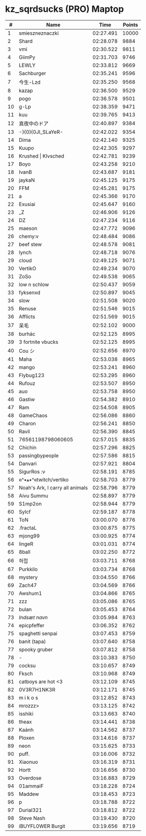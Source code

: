 # kz_sqrdsucks (PRO) Maptop

|  # | Name | Time | Points |
|-------------- | -------------- | -------------- | -------------- | 
| 1 | smieszneznaczki | 02:27.491 | 10000 | 
| 2 | Shard | 02:28.078 | 9884 | 
| 3 | vmi | 02:30.522 | 9811 | 
| 4 | GiimPy | 02:31.703 | 9746 | 
| 5 | LEWLY | 02:33.812 | 9669 | 
| 6 | Sachburger | 02:35.241 | 9596 | 
| 7 | 今生-Lzd | 02:35.250 | 9568 | 
| 8 | kazap | 02:36.500 | 9529 | 
| 9 | pogo | 02:36.578 | 9501 | 
| 10 | g-Lp | 02:38.359 | 9471 | 
| 11 | kuu | 02:39.765 | 9413 | 
| 12 | 真夜中のドア | 02:40.897 | 9384 | 
| 13 | -}{0}{0JI_SLaYeR- | 02:42.022 | 9354 | 
| 14 | Dima | 02:42.140 | 9325 | 
| 15 | Kuupo | 02:42.305 | 9297 | 
| 16 | Krushed \| Klvsched | 02:42.781 | 9239 | 
| 17 | Boyo | 02:43.258 | 9210 | 
| 18 | IvanB | 02:43.687 | 9181 | 
| 19 | jaykaN | 02:45.125 | 9175 | 
| 20 | FFM | 02:45.281 | 9175 | 
| 21 | a | 02:45.366 | 9170 | 
| 22 | Exusiai | 02:45.647 | 9160 | 
| 23 | _Z | 02:46.906 | 9126 | 
| 24 | DZ | 02:47.234 | 9116 | 
| 25 | maeson | 02:47.772 | 9096 | 
| 26 | chemy:v | 02:48.484 | 9086 | 
| 27 | beef stew | 02:48.578 | 9081 | 
| 28 | lynch | 02:48.718 | 9076 | 
| 29 | cloud | 02:49.125 | 9071 | 
| 30 | VertikO | 02:49.234 | 9070 | 
| 31 | ZoSo | 02:49.538 | 9065 | 
| 32 | low n schlow | 02:50.437 | 9059 | 
| 33 | fyksenxd | 02:50.897 | 9045 | 
| 34 | slow | 02:51.508 | 9020 | 
| 35 | Renuse | 02:51.546 | 9015 | 
| 36 | Afflicts | 02:51.569 | 9015 | 
| 37 | 呆毛 | 02:52.102 | 9000 | 
| 38 | burhác | 02:52.125 | 8995 | 
| 39 | 3 fortnite vbucks | 02:52.125 | 8995 | 
| 40 | Cou シ | 02:52.656 | 8970 | 
| 41 | Maha | 02:53.038 | 8965 | 
| 42 | mango | 02:53.241 | 8960 | 
| 43 | Flybug123 | 02:53.295 | 8960 | 
| 44 | Rufouz | 02:53.507 | 8950 | 
| 45 | auo | 02:53.758 | 8950 | 
| 46 | Gastiw | 02:54.382 | 8910 | 
| 47 | Ram | 02:54.508 | 8905 | 
| 48 | GameChaos | 02:56.086 | 8860 | 
| 49 | Charon | 02:56.241 | 8850 | 
| 50 | Ravil | 02:56.390 | 8845 | 
| 51 | 76561198798060605 | 02:57.015 | 8835 | 
| 52 | Chichin | 02:57.296 | 8825 | 
| 53 | passingbypeople | 02:57.586 | 8815 | 
| 54 | Danvari | 02:57.921 | 8804 | 
| 55 | SigurRos :v | 02:58.191 | 8785 | 
| 56 | ฅ^•ﻌ•^ฅtwitch/vertiko | 02:58.703 | 8779 | 
| 57 | Noah's Ark, I carry all animals | 02:58.796 | 8779 | 
| 58 | Aivu Summu | 02:58.897 | 8779 | 
| 59 | S1mp2on | 02:58.944 | 8779 | 
| 60 | Sylcf | 02:59.187 | 8778 | 
| 61 | ToN | 03:00.070 | 8776 | 
| 62 | .fractaL | 03:00.875 | 8775 | 
| 63 | mjong99 | 03:00.925 | 8774 | 
| 64 | lingeR | 03:01.031 | 8774 | 
| 65 | 8ball | 03:02.250 | 8772 | 
| 66 | 허접 | 03:03.711 | 8768 | 
| 67 | Purkkilo | 03:03.734 | 8768 | 
| 68 | mystery | 03:04.550 | 8766 | 
| 69 | Zach47 | 03:04.569 | 8766 | 
| 70 | Awshum1 | 03:04.866 | 8765 | 
| 71 | zzz | 03:05.086 | 8765 | 
| 72 | bulan | 03:05.453 | 8764 | 
| 73 | *Indsæt navn* | 03:05.984 | 8763 | 
| 74 | epicpfeffer | 03:06.352 | 8762 | 
| 75 | spaghetti senpai | 03:07.453 | 8759 | 
| 76 | banit (tapa) | 03:07.640 | 8758 | 
| 77 | spooky gruber | 03:07.812 | 8758 | 
| 78 | - | 03:10.383 | 8750 | 
| 79 | cocksu | 03:10.657 | 8749 | 
| 80 | Fksch | 03:10.968 | 8749 | 
| 81 | catboys are hot <3 | 03:12.109 | 8745 | 
| 82 | 0V3R7H1NK3R | 03:12.171 | 8745 | 
| 83 | m i k o s | 03:12.852 | 8743 | 
| 84 | mrozzz> | 03:13.125 | 8742 | 
| 85 | isshiki | 03:13.663 | 8740 | 
| 86 | theax | 03:14.441 | 8738 | 
| 87 | Kaánh | 03:14.562 | 8737 | 
| 88 | Ploxen | 03:14.616 | 8737 | 
| 89 | neon | 03:15.625 | 8733 | 
| 90 | puff. | 03:16.006 | 8732 | 
| 91 | Xiaonuo | 03:16.319 | 8731 | 
| 92 | Hortt | 03:16.656 | 8730 | 
| 93 | Overdose | 03:16.883 | 8729 | 
| 94 | 01ammaiF | 03:18.228 | 8724 | 
| 95 | Maddew | 03:18.453 | 8723 | 
| 96 | p | 03:18.788 | 8722 | 
| 97 | Durial321 | 03:18.812 | 8722 | 
| 98 | Steve Nash | 03:19.430 | 8720 | 
| 99 | iBUYFL0WER Burgit | 03:19.656 | 8719 | 


